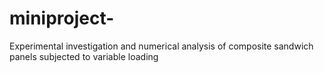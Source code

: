 # miniproject-
Experimental investigation and numerical analysis of composite sandwich panels subjected to variable loading

